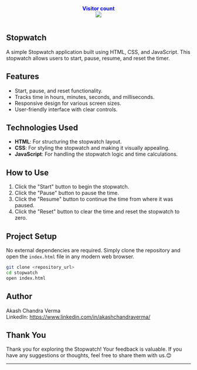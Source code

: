 <p align="center">
  <b style="color: blue;  ">Visitor count</b>
  <br>
  <a style="" href="https://github.com/Akki-soni">
  <img src="https://komarev.com/ghpvc/?username=akki-soni&label=Profile%20views&color=0e75b6&style=flat" />
  </a>
</p>
<p align="center"> <a href="https://twitter.com/" target="blank"><img src="https://img.shields.io/twitter/follow/?logo=twitter&style=for-the-badge" alt="" /></a> </p>

## Stopwatch

A simple Stopwatch application built using HTML, CSS, and JavaScript. This stopwatch allows users to start, pause, resume, and reset the timer.

## Features

- Start, pause, and reset functionality.
- Tracks time in hours, minutes, seconds, and milliseconds.
- Responsive design for various screen sizes.
- User-friendly interface with clear controls.

## Technologies Used

- **HTML**: For structuring the stopwatch layout.
- **CSS**: For styling the stopwatch and making it visually appealing.
- **JavaScript**: For handling the stopwatch logic and time calculations.

## How to Use

1. Click the "Start" button to begin the stopwatch.
2. Click the "Pause" button to pause the time.
3. Click the "Resume" button to continue the time from where it was paused.
4. Click the "Reset" button to clear the time and reset the stopwatch to zero.

## Project Setup

No external dependencies are required. Simply clone the repository and open the `index.html` file in any modern web browser.

```bash
git clone <repository_url>
cd stopwatch
open index.html
```

## Author

Akash Chandra Verma \
LinkedIn: https://www.linkedin.com/in/akashchandraverma/

## Thank You

Thank you for exploring the Stopwatch! Your feedback is valuable. If you have any suggestions or thoughts, feel free to share them with us.😊

---
